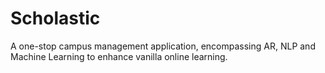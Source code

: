 # Scholastic
A one-stop campus management application, encompassing AR, NLP and Machine Learning to enhance vanilla online learning.
